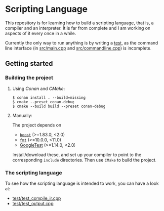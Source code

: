# Scripting Language

This repository is for learning how to build a scripting language, that is, a compiler
and an interpreter. It is far from complete and I am working on aspects of it every once
in a while.

Currently the only way to run anything is by writing a [test](test), as the command line interface
(in [src/main.cpp](src/main.cpp) and [src/commandline.cpp](src/commandline.cpp)) is incomplete.

## Getting started

### Building the project

1. Using _Conan_ and _CMake_:
    ```
    $ conan install . --build=missing
    $ cmake --preset conan-debug
    $ cmake --build build --preset conan-debug
    ```
2. Manually:

    The project depends on
    - [`boost`](https://www.boost.org/) (>=1.83.0, <2.0)
    - [`fmt`](https://github.com/fmtlib/fmt) (>=10.0.0, <11.0)
    - [GoogleTest](https://github.com/google/googletest) (>=1.14.0, <2.0)

    Install/download these, and set up your compiler to point to the corresponding `include` directories.
    Then use `CMake` to build the project.

### The scripting language

To see how the scripting language is intended to work, you can have a look at:
- [test/test_compile_ir.cpp](test/test_compile_ir.cpp)
- [test/test_output.cpp](test/test_output.cpp)
